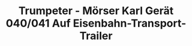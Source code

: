 ---
layout: product
title: "Trumpeter - Mörser Karl Gerät 040/041 Auf Eisenbahn-Transport-Trailer"
price: "TBA" 
desc: "N/A"
img_path: "/assets/img/TRU00209.jpg"
brand: "N/A"
available: false
special_offer: false
new: false
soon: false
cat: "010000"
subcat: "013400"
subsubcat: "0N/A"
sifra: "TRU00209"
---